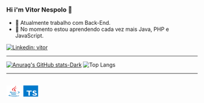 ### Hi i'm Vitor Nespolo 👋

- 🔭 Atualmente trabalho com Back-End.
- 🌱 No momento estou aprendendo cada vez mais Java, PHP e JavaScript.
  
[![Linkedin: vitor](https://img.shields.io/badge/-Linkedin-blue?style=flat-square&logo=Linkedin&logoColor=white&link=https://www.linkedin.com/in/vitor-nespolo-623a55189/)](https://www.linkedin.com/in/vitor-nespolo-623a55189/)

____

[![Anurag's GitHub stats-Dark](https://github-readme-stats.vercel.app/api?username=vitornespolo&show_icons=true&theme=dracula)](https://github.com/anuraghazra/github-readme-stats)
![Top Langs](https://github-readme-stats.vercel.app/api/top-langs/?username=vitornespolo&layout=compact&theme=dracula)

____

<div style="display: inline_block"><br>
  <img align="center" alt="Rafa-Csharp" height="30" width="40" src="https://raw.githubusercontent.com/devicons/devicon/master/icons/java/java-original.svg">
  <img align="center" alt="Rafa-Ts" height="30" width="40" src="https://raw.githubusercontent.com/devicons/devicon/master/icons/typescript/typescript-plain.svg">
</div>

